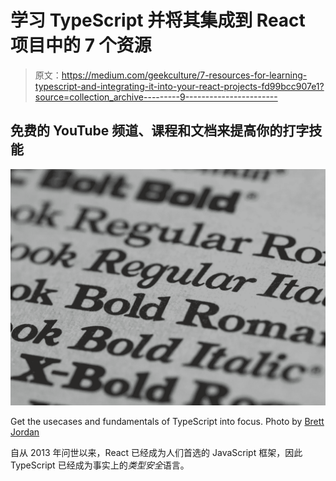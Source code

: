 # 学习 TypeScript 并将其集成到 React 项目中的 7 个资源

> 原文：<https://medium.com/geekculture/7-resources-for-learning-typescript-and-integrating-it-into-your-react-projects-fd99bcc907e1?source=collection_archive---------9----------------------->

## 免费的 YouTube 频道、课程和文档来提高你的打字技能

![](img/a6b738f6c874cac17dc0226ea165643c.png)

Get the usecases and fundamentals of TypeScript into focus. Photo by [Brett Jordan](https://www.pexels.com/nl-nl/foto/typografie-vervagen-bedrijf-bokeh-5045981/)

自从 2013 年问世以来，React 已经成为人们首选的 JavaScript 框架，因此 TypeScript 已经成为事实上的*类型安全*语言。
